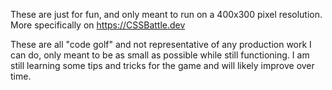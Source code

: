 These are just for fun, and only meant to run on a 400x300 pixel resolution.
More specifically on https://CSSBattle.dev

These are all "code golf" and not representative of any production work I can do, only meant to be as small as possible while still functioning.
I am still learning some tips and tricks for the game and will likely improve over time.
